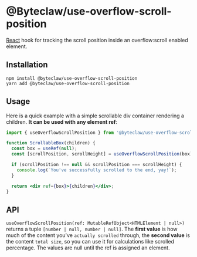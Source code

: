 # @Byteclaw/use-overflow-scroll-position

[React](https://github.com/facebook/react) hook for tracking the scroll position inside an overflow:scroll enabled element.

## Installation

```console
npm install @byteclaw/use-overflow-scroll-position
yarn add @byteclaw/use-overflow-scroll-position
```

## Usage

Here is a quick example with a simple scrollable div container rendering a children. **It can be used with any element ref**:

```jsx
import { useOverflowScrollPosition } from '@byteclaw/use-overflow-scroll-position';

function ScrollableBox(children) {
  const box = useRef(null);
  const [scrollPosition, scrollHeight] = useOverflowScrollPosition(box);

  if (scrollPosition !== null && scrollPosition === scrollHeight) {
    console.log(`You've successfully scrolled to the end, yay!`);
  }

  return <div ref={box}>{children}</div>;
}
```

## API

`useOverflowScrollPosition(ref: MutableRefObject<HTMLElement | null>)` returns a tuple `[number | null, number | null]`.
The **first value** is how much of the content you've `actually scrolled` through, the **second value** is the content `total size`, so you can use it for calculations like scrolled percentage. The values are null until the ref is assigned an element.
